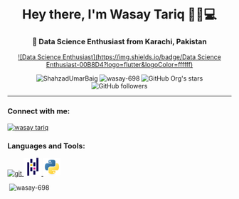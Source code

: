 
<!-- Intro -->
<h1 align="center">Hey there, I'm Wasay Tariq 👋🏻💻</h1>
<!-- Tagline -->
<h3 align="center">🚀 Data Science Enthusiast from Karachi, Pakistan</h3>

<!-- Badge -->
<div align="center" >

[![Data Science Enthusiast](https://img.shields.io/badge/Data Science Enthusiast-00B8D4?logo=flutter&logoColor=ffffff)](https://www.appbrewery.co/)

</div>


<!-- Badges -->
<div align="center">
      <img src="https://komarev.com/ghpvc/?username=ShahzadUmarBaig&label=Profile%20views&color=0e75b6&style=flat" alt="ShahzadUmarBaig" />
      <img src="https://komarev.com/ghpvc/?username=wasay-698&label=Profile%20views&color=0e75b6&style=flat" alt="wasay-698" />
      <img alt="GitHub Org's stars" src="https://img.shields.io/github/stars/wasay-698?style=social"> 
      <img alt="GitHub followers" src="https://img.shields.io/github/followers/wasay-698?style=social">
</div>
<hr/>

<h3 align="left">Connect with me:</h3>
<p align="left">
<a href="https://kaggle.com/wasay tariq" target="blank"><img align="center" src="https://raw.githubusercontent.com/rahuldkjain/github-profile-readme-generator/master/src/images/icons/Social/kaggle.svg" alt="wasay tariq" height="30" width="40" /></a>
</p>

<h3 align="left">Languages and Tools:</h3>
<p align="left"> <a href="https://git-scm.com/" target="_blank" rel="noreferrer"> <img src="https://www.vectorlogo.zone/logos/git-scm/git-scm-icon.svg" alt="git" width="40" height="40"/> </a><a href="https://pandas.pydata.org/" target="_blank" rel="noreferrer"> <img src="https://raw.githubusercontent.com/devicons/devicon/2ae2a900d2f041da66e950e4d48052658d850630/icons/pandas/pandas-original.svg" alt="pandas" width="40" height="40"/> </a> <a href="https://www.python.org" target="_blank" rel="noreferrer"> <img src="https://raw.githubusercontent.com/devicons/devicon/master/icons/python/python-original.svg" alt="python" width="40" height="40"/> </a> </p>



<p>&nbsp;<img align="center" src="https://github-readme-stats.vercel.app/api?username=wasay-698&show_icons=true&locale=en" alt="wasay-698" /></p>

